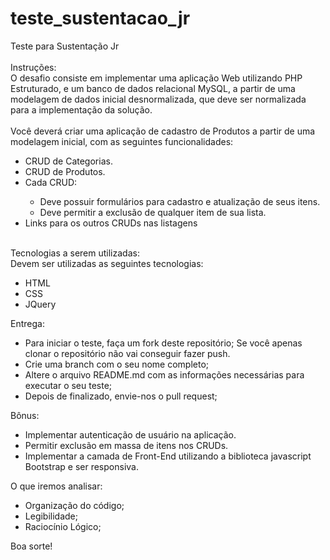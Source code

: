 # teste_sustentacao_jr
Teste para Sustentação Jr</br>
</br>
Instruções:
</br>
O desafio consiste em implementar uma aplicação Web utilizando PHP Estruturado, e um banco de dados relacional MySQL, a partir de uma modelagem de dados inicial desnormalizada, que deve ser normalizada para a implementação da solução.</br>
</br>
Você deverá criar uma aplicação de cadastro de Produtos a partir de uma modelagem inicial, com as seguintes funcionalidades: </br>
<ul>
<li>CRUD de Categorias.</li>
<li>CRUD de Produtos.</li>
<li>Cada CRUD:</li>
  <ul>
  <li>Deve possuir formulários para cadastro e atualização de seus itens.</li>
  <li>Deve permitir a exclusão de qualquer item de sua lista.</li>
  </ul>
<li>Links para os outros CRUDs nas listagens</li>
</ul>
</br>
Tecnologias a serem utilizadas:
</br>
Devem ser utilizadas as seguintes tecnologias:</br>
<ul>
  <li>HTML</li>
  <li>CSS</li>
  <li>JQuery</li>
</ul>
Entrega:
</br>
<ul>
  <li>Para iniciar o teste, faça um fork deste repositório; Se você apenas clonar o repositório não vai conseguir fazer push.</li>
  <li>Crie uma branch com o seu nome completo;</li>
  <li>Altere o arquivo README.md com as informações necessárias para executar o seu teste;</li>
  <li>Depois de finalizado, envie-nos o pull request;</li>
</ul>
Bônus:
</br>
<ul>
  <li>Implementar autenticação de usuário na aplicação.</li>
  <li>Permitir exclusão em massa de itens nos CRUDs.</li>
  <li>Implementar a camada de Front-End utilizando a biblioteca javascript Bootstrap e ser responsiva.</li>
</ul>
O que iremos analisar:
</br>
<ul>
  <li>Organização do código;</li>
  <li>Legibilidade;</li>
  <li>Raciocínio Lógico;</li>
</ul>
Boa sorte!</br>
